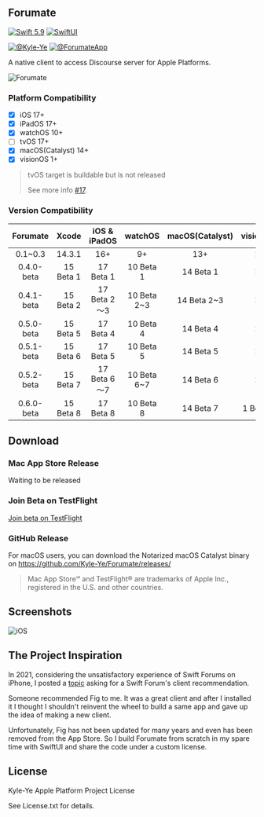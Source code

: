 ## Forumate

[![Swift 5.9](https://img.shields.io/badge/Swift-5.9-ED523F.svg?style=flat)](https://swift.org/)
[![SwiftUI](https://img.shields.io/badge/SwiftUI-✓-orange)](https://developer.apple.com/xcode/swiftui/)

[![@Kyle-Ye](https://img.shields.io/badge/contact-%40Kyle--Ye-yellow.svg?style=flat)](https://twitter.com/KyleSwifter)
[![@ForumateApp](https://img.shields.io/badge/contact-%40ForumateApp-yellow.svg?style=flat)](https://twitter.com/ForumateApp)

A native client to access Discourse server for Apple Platforms.

![Forumate](Shared/Other/Shared.xcassets/AppIcon.appiconset/AppIcon-macOS-512.png)

### Platform Compatibility

- [x] iOS 17+
- [x] iPadOS 17+
- [x] watchOS 10+
- [ ] tvOS 17+
- [x] macOS(Catalyst) 14+
- [x] visionOS 1+

> tvOS target is buildable but is not released
>  
> See more info [#17](https://github.com/Kyle-Ye/Forumate/issues/17).

### Version Compatibility

|  Forumate  |   Xcode   | iOS & iPadOS |   watchOS   | macOS(Catalyst) | visionOS |
| :--------: | :-------: | :----------: | :---------: | :-------------: | :------: |
|  0.1~0.3   |  14.3.1   |     16+      |     9+      |       13+       |    ❌     |
| 0.4.0-beta | 15 Beta 1 |  17 Beta 1   |  10 Beta 1  |    14 Beta 1    |    ❌     |
| 0.4.1-beta | 15 Beta 2 | 17 Beta 2～3 | 10 Beta 2~3 |   14 Beta 2~3   |    ❌     |
| 0.5.0-beta | 15 Beta 5 |  17 Beta 4   |  10 Beta 4  |    14 Beta 4    |    ❌     |
| 0.5.1-beta | 15 Beta 6 |  17 Beta 5   |  10 Beta 5  |    14 Beta 5    |    ❌     |
| 0.5.2-beta | 15 Beta 7 | 17 Beta 6～7 | 10 Beta 6~7 |    14 Beta 6    |    ❌     |
| 0.6.0-beta | 15 Beta 8 |  17 Beta 8   |  10 Beta 8  |    14 Beta 7   | 1 Beta 3 |

## Download

### Mac App Store Release

Waiting to be released

### Join Beta on TestFlight

[Join beta on TestFlight](https://testflight.apple.com/join/4kpEtmsk)

### GitHub Release

For macOS users, you can download the Notarized macOS Catalyst binary on https://github.com/Kyle-Ye/Forumate/releases/

> Mac App Store℠ and TestFlight® are trademarks of Apple Inc., registered in the U.S. and other countries.

## Screenshots

![iOS](Resources/iOS.png)

## The Project Inspiration

In 2021, considering the unsatisfactory experience of Swift Forums on iPhone, I posted a  [topic](https://forums.swift.org/t/swift-forum-client/53484) asking for a Swift Forum's client recommendation.

Someone recommended Fig to me. It was a great client and after I installed it I thought I shouldn't reinvent the wheel to build a same app and gave up the idea of making a new client.

Unfortunately, Fig has not been updated for many years and even has been removed from the App Store. So I build Forumate from scratch in my spare time with SwiftUI and share the code under a custom license.

## License

Kyle-Ye Apple Platform Project License

See License.txt for details.
